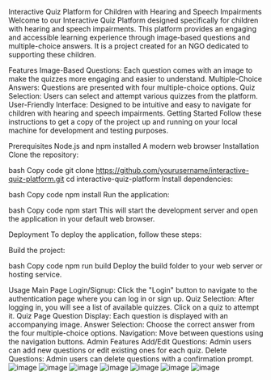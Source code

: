 Interactive Quiz Platform for Children with Hearing and Speech Impairments
Welcome to our Interactive Quiz Platform designed specifically for children with hearing and speech impairments. This platform provides an engaging and accessible learning experience through image-based questions and multiple-choice answers. It is a project created for an NGO dedicated to supporting these children.

Features
Image-Based Questions: Each question comes with an image to make the quizzes more engaging and easier to understand.
Multiple-Choice Answers: Questions are presented with four multiple-choice options.
Quiz Selection: Users can select and attempt various quizzes from the platform.
User-Friendly Interface: Designed to be intuitive and easy to navigate for children with hearing and speech impairments.
Getting Started
Follow these instructions to get a copy of the project up and running on your local machine for development and testing purposes.

Prerequisites
Node.js and npm installed
A modern web browser
Installation
Clone the repository:

bash
Copy code
git clone https://github.com/yourusername/interactive-quiz-platform.git
cd interactive-quiz-platform
Install dependencies:

bash
Copy code
npm install
Run the application:

bash
Copy code
npm start
This will start the development server and open the application in your default web browser.

Deployment
To deploy the application, follow these steps:

Build the project:

bash
Copy code
npm run build
Deploy the build folder to your web server or hosting service.

Usage
Main Page
Login/Signup: Click the "Login" button to navigate to the authentication page where you can log in or sign up.
Quiz Selection: After logging in, you will see a list of available quizzes. Click on a quiz to attempt it.
Quiz Page
Question Display: Each question is displayed with an accompanying image.
Answer Selection: Choose the correct answer from the four multiple-choice options.
Navigation: Move between questions using the navigation buttons.
Admin Features
Add/Edit Questions: Admin users can add new questions or edit existing ones for each quiz.
Delete Questions: Admin users can delete questions with a confirmation prompt.
![image](https://github.com/user-attachments/assets/a8eddab3-7177-4eac-8a85-2421ea7d0523)
![image](https://github.com/user-attachments/assets/2c3c4ac1-12b5-42ca-8660-fa2c32581e30)
![image](https://github.com/user-attachments/assets/eb040c05-e7fc-4e4d-8977-e0372909e36d)
![image](https://github.com/user-attachments/assets/36ce5d62-23e6-4ba0-a7df-d495b2225082)
![image](https://github.com/user-attachments/assets/f815acd0-e65c-4c95-89ab-8859d2f71706)
![image](https://github.com/user-attachments/assets/4af25a6c-41ea-47ee-9610-25e4a8a0aa96)
![image](https://github.com/user-attachments/assets/2b9a0753-4f89-4273-a41b-a34c74bfe09d)
